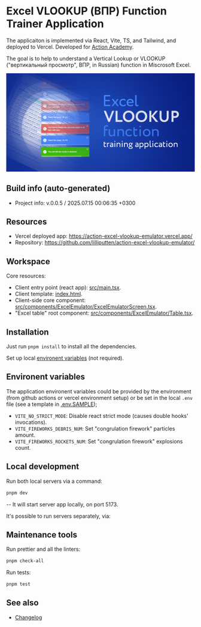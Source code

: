 <!--
 @since 2025.07.08, 14:43
 @changed 2025.07.15, 14:44
-->

# Excel VLOOKUP (ВПР) Function Trainer Application

The applicaiton is implemented via React, Vite, TS, and Tailwind, and deployed to Vercel. Developed for [Action Academy](https://academy.action-mcfr.ru/).

The goal is to help to understand a Vertical Lookup or VLOOKUP ("вертикальный просмотр", ВПР, in Russian) function in Miscrosoft Excel.

![Application banner](public/opengraph-image.jpg "Application banner")

## Build info (auto-generated)

- Project info: v.0.0.5 / 2025.07.15 00:06:35 +0300

## Resources

- Vercel deployed app: https://action-excel-vlookup-emulator.vercel.app/
- Repository: https://github.com/lilliputten/action-excel-vlookup-emulator/

## Workspace

Core resources:

- Client entry point (react app): [src/main.tsx](src/main.tsx).
- Client template: [index.html](index.html).
- Client-side core component: [src/components/ExcelEmulator/ExcelEmulatorScreen.tsx](src/components/ExcelEmulator/ExcelEmulatorScreen.tsx).
- "Excel table" root component: [src/components/ExcelEmulator/Table.tsx](src/components/ExcelEmulator/Table.tsx).

## Installation

Just run `pnpm install` to install all the dependencies.

Set up local [environent variables](#environent-variables) (not required).

## Environent variables

The application environent variables could be provided by the environment (from github actions or vercel environment setup) or be set in the local `.env` file (see a template in [.env.SAMPLE](.env.SAMPLE));

- `VITE_NO_STRICT_MODE`: Disable react strict mode (causes double hooks' invocations).
- `VITE_FIREWORKS_DEBRIS_NUM`:  Set "congrulation firework" particles amount.
- `VITE_FIREWORKS_ROCKETS_NUM`: Set "congrulation firework" explosions count.

## Local development

Run both local servers via a command:

```bash
pnpm dev
```

-- It will start server app locally, on port 5173.

It's possible to run servers separately, via:

## Maintenance tools

Run prettier and all the linters:

```bash
pnpm check-all
```

Run tests:

```bash
pnpm test
```

## See also

- [Changelog](CHANGELOG.md)
